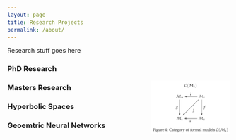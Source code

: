 ```yaml
---
layout: page
title: Research Projects
permalink: /about/
---
```


Research stuff goes here


### PhD Research


<img src="/assets/category_formal.png" alt="Category of formal models" style="float: right; margin-left: 20px; width: 180px;">

### Masters Research

### Hyperbolic Spaces

### Geoemtric Neural Networks
